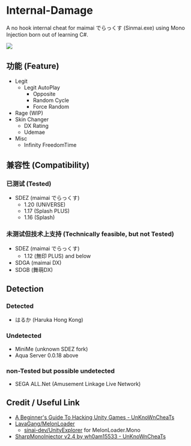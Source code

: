 ﻿# Internal-Damage

A no hook internal cheat for maimai でらっくす (Sinmai.exe) using Mono Injection born out of learning C#.

![](https://cdn.discordapp.com/attachments/811170667793743902/945138544895225886/Snipaste_2022-02-21_09-59-47.png)

## 功能 (Feature)

- Legit
  - Legit AutoPlay
    - Opposite
    - Random Cycle
    - Force Random
- Rage (WIP)
- Skin Changer
  - DX Rating
  - Udemae
- Misc
  - Infinity FreedomTime

## 兼容性 (Compatibility)

### 已测试 (Tested)
- SDEZ (maimai でらっくす)
  - 1.20 (UNiVERSE)
  - 1.17 (Splash PLUS)
  - 1.16 (Splash)

### 未测试但技术上支持 (Technically feasible, but not Tested)
- SDEZ (maimai でらっくす)
  - 1.12 (無印 PLUS) and below
- SDGA (maimai DX)
- SDGB (舞萌DX)

## Detection

### Detected

- はるか (Haruka Hong Kong)

### Undetected

- MiniMe (unknown SDEZ fork)
- Aqua Server 0.0.18 above

### non-Tested but possible undetected

- SEGA ALL.Net (Amusement Linkage Live Network)

## Credit / Useful Link

* [A Beginner's Guide To Hacking Unity Games - UnKnoWnCheaTs](https://www.unknowncheats.me/wiki/A_Beginner%27s_Guide_To_Hacking_Unity_Games)
* [LavaGang/MelonLoader](https://github.com/LavaGang/MelonLoader)
  * [sinai-dev/UnityExplorer](https://github.com/sinai-dev/UnityExplorer) for MelonLoader.Mono
* [SharpMonoInjector v2.4 by wh0am15533 - UnKnoWnCheaTs](https://www.unknowncheats.me/forum/unity/408878-sharpmonoinjector-fixed-updated.html)
